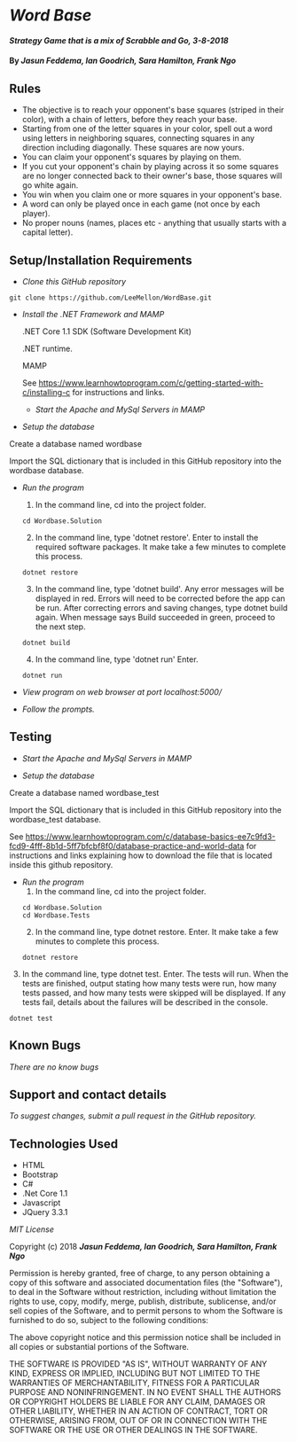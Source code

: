 # _Word Base_

#### _Strategy Game that is a mix of Scrabble and Go, 3-8-2018_

#### By _**Jasun Feddema, Ian Goodrich, Sara Hamilton, Frank Ngo**_

## Rules

* The objective is to reach your opponent's base squares (striped in their color), with a chain of letters, before they reach your base.
* Starting from one of the letter squares in your color, spell out a word using letters in neighboring squares, connecting squares in any direction including diagonally. These squares are now yours.
* You can claim your opponent's squares by playing on them.
* If you cut your opponent's chain by playing across it so some squares are no longer connected back to their owner's base, those squares will go white again.
* You win when you claim one or more squares in your opponent's base.
* A word can only be played once in each game (not once by each player).
* No proper nouns (names, places etc - anything that usually starts with a capital letter).

## Setup/Installation Requirements

* _Clone this GitHub repository_

```
git clone https://github.com/LeeMellon/WordBase.git
```

* _Install the .NET Framework and MAMP_

  .NET Core 1.1 SDK (Software Development Kit)

  .NET runtime.

  MAMP

  See https://www.learnhowtoprogram.com/c/getting-started-with-c/installing-c for instructions and links.

  * _Start the Apache and MySql Servers in MAMP_

*   _Setup the database_

  Create a database named wordbase

  Import the SQL dictionary that is included in this GitHub repository into the wordbase database.

* _Run the program_
  1. In the command line, cd into the project folder.
  ```
  cd Wordbase.Solution
  ```
  2. In the command line, type 'dotnet restore'. Enter to install the required software packages.  It make take a few minutes to complete this process.
  ```
  dotnet restore
  ```
  3. In the command line, type 'dotnet build'. Any error messages will be displayed in red.  Errors will need to be corrected before the app can be run. After correcting errors and saving changes, type dotnet build again.  When message says Build succeeded in green, proceed to the next step.
  ```
  dotnet build
  ```
  4. In the command line, type 'dotnet run' Enter.
  ```
  dotnet run
  ```

* _View program on web browser at port localhost:5000/_

* _Follow the prompts._

## Testing

* _Start the Apache and MySql Servers in MAMP_

*   _Setup the database_  

Create a database named wordbase_test  

Import the SQL dictionary that is included in this GitHub repository into the wordbase_test database.

See https://www.learnhowtoprogram.com/c/database-basics-ee7c9fd3-fcd9-4fff-8b1d-5ff7bfcbf8f0/database-practice-and-world-data for instructions and links explaining how to download the file that is located inside this github repository.

* _Run the program_
  1. In the command line, cd into the project folder.
  ```
  cd Wordbase.Solution
  cd Wordbase.Tests
  ```
  2. In the command line, type dotnet restore. Enter.  It make take a few minutes to complete this process.
  ```
  dotnet restore
  ```
 3. In the command line, type dotnet test. Enter. The tests will run.  When the tests are finished, output stating how many tests were run, how many tests passed, and how many tests were skipped will be displayed.  If any tests fail, details about the failures will be described in the console.  
  ```
  dotnet test
  ```

## Known Bugs

_There are no know bugs_

## Support and contact details


_To suggest changes, submit a pull request in the GitHub repository._

## Technologies Used

* HTML
* Bootstrap
* C#
* .Net Core 1.1
* Javascript
* JQuery 3.3.1

*MIT License*

Copyright (c) 2018 **_Jasun Feddema, Ian Goodrich, Sara Hamilton, Frank Ngo_**

Permission is hereby granted, free of charge, to any person obtaining a copy
of this software and associated documentation files (the "Software"), to deal
in the Software without restriction, including without limitation the rights
to use, copy, modify, merge, publish, distribute, sublicense, and/or sell
copies of the Software, and to permit persons to whom the Software is
furnished to do so, subject to the following conditions:

The above copyright notice and this permission notice shall be included in all
copies or substantial portions of the Software.

THE SOFTWARE IS PROVIDED "AS IS", WITHOUT WARRANTY OF ANY KIND, EXPRESS OR
IMPLIED, INCLUDING BUT NOT LIMITED TO THE WARRANTIES OF MERCHANTABILITY,
FITNESS FOR A PARTICULAR PURPOSE AND NONINFRINGEMENT. IN NO EVENT SHALL THE
AUTHORS OR COPYRIGHT HOLDERS BE LIABLE FOR ANY CLAIM, DAMAGES OR OTHER
LIABILITY, WHETHER IN AN ACTION OF CONTRACT, TORT OR OTHERWISE, ARISING FROM,
OUT OF OR IN CONNECTION WITH THE SOFTWARE OR THE USE OR OTHER DEALINGS IN THE
SOFTWARE.
